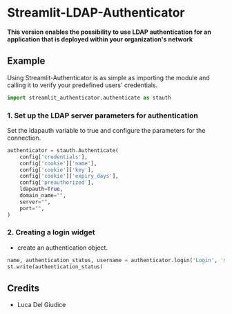 # Streamlit-LDAP-Authenticator 
**This version enables the possibility to use LDAP authentication for an application that is deployed within your organization's network**


## Example

Using Streamlit-Authenticator is as simple as importing the module and calling it to verify your predefined users' credentials.

```python
import streamlit_authenticator.authenticate as stauth
```

### 1. Set up the LDAP server parameters for authentication

Set the ldapauth variable to true and configure the parameters for the connection.

```python
authenticator = stauth.Authenticate(
    config['credentials'],
    config['cookie']['name'],
    config['cookie']['key'],
    config['cookie']['expiry_days'],
    config['preauthorized'],
    ldapauth=True,
    domain_name="",
    server="",
    port="",
)  
```

### 2. Creating a login widget

* create an authentication object.
```python
name, authentication_status, username = authenticator.login('Login', 'main')
st.write(authentication_status)
```
## Credits
- Luca Del Giudice 
